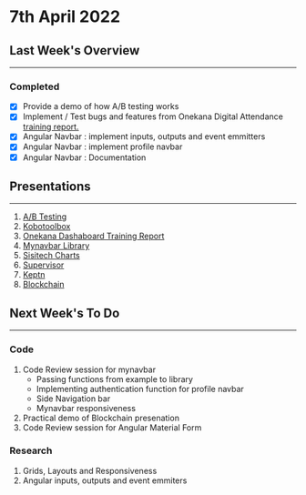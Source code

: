 # 7th April 2022

## Last Week's Overview
---
### **Completed**

- [x] Provide a demo of how A/B testing works
- [x] Implement / Test bugs and features from Onekana Digital Attendance [training report. ](https://sisitech.github.io/SisitechDocs/Projects/Onekana%20Digital%20Attendance/customizations/23-03-2022/)
- [x] Angular Navbar : implement inputs, outputs and event emmitters
- [x] Angular Navbar : implement profile navbar
- [x] Angular Navbar : Documentation

## Presentations
---

1. [A/B Testing](../../Notes/Wesh/A%20B%20testing.md)
2. [Kobotoolbox](../../Notes/Wesh/Kobotoolbox.md)
3. [Onekana Dashaboard Training Report](https://sisitech.github.io/SisitechDocs/Projects/Onekana%20Digital%20Attendance/customizations/23-03-2022/)
4. [Mynavbar Library](../../Libraries/navbar.md)
5. [Sisitech Charts](https://github.com/sisitech/sisitech-charts)
6. [Supervisor](../../Notes/Meiu/supervisor.md)
7. [Keptn](../../Notes/Meiu/keptn.md)
8. [Blockchain](../../Notes/Ricox/blockchain.md)

## Next Week's To Do
---
### **Code**

1. Code Review session for mynavbar
   - Passing functions from example to library
   - Implementing authentication function for profile navbar
   - Side Navigation bar
   - Mynavbar responsiveness
2. Practical demo of Blockchain presenation
3. Code Review session for Angular Material Form

### **Research**

1. Grids, Layouts and Responsiveness
2. Angular inputs, outputs and event emmiters

